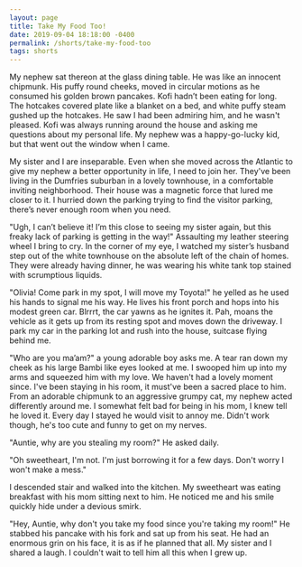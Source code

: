 ```yaml
---
layout: page
title: Take My Food Too!
date: 2019-09-04 18:18:00 -0400
permalink: /shorts/take-my-food-too
tags: shorts
---
```


My nephew sat thereon at the glass dining table. He was like an innocent chipmunk. His puffy round cheeks, moved in circular motions as he consumed his golden brown pancakes. Kofi hadn’t been eating for long. The hotcakes covered plate like a blanket on a bed, and white puffy steam gushed up the hotcakes. He saw I had been admiring him, and he wasn't pleased. Kofi was always running around the house and asking me questions about my personal life. My nephew was a happy-go-lucky kid, but that went out the window when I came.

My sister and I are inseparable. Even when she moved across the Atlantic to give my nephew a better opportunity in life, I need to join her. They've been living in the Dumfries suburban in a lovely townhouse, in a comfortable inviting neighborhood. Their house was a magnetic force that lured me closer to it. I hurried down the parking trying to find the visitor parking, there’s never enough room when you need.

"Ugh, I can’t believe it! I’m this close to seeing my sister again, but this freaky lack of parking is getting in the way!" Assaulting my leather steering wheel I bring to cry. In the corner of my eye, I watched my sister’s husband step out of the white townhouse on the absolute left of the chain of homes. They were already having dinner, he was wearing his white tank top stained with scrumptious liquids.

"Olivia! Come park in my spot, I will move my Toyota!" he yelled as he used his hands to signal me his way. He lives his front porch and hops into his modest green car. Blrrrt, the car yawns as he ignites it. Pah, moans the vehicle as it gets up from its resting spot and moves down the driveway. I park my car in the parking lot and rush into the house, suitcase flying behind me.

"Who are you ma’am?" a young adorable boy asks me. A tear ran down my cheek as his large Bambi like eyes looked at me. I swooped him up into my arms and squeezed him with my love. We haven't had a lovely moment since. I've been staying in his room, it must've been a sacred place to him. From an adorable chipmunk to an aggressive grumpy cat, my nephew acted differently around me. I somewhat felt bad for being in his mom, I knew tell he loved it. Every day I stayed he would visit to annoy me. Didn't work though, he's too cute and funny to get on my nerves.

"Auntie, why are you stealing my room?" He asked daily.

"Oh sweetheart, I'm not. I'm just borrowing it for a few days. Don't worry I won't make a mess."

I descended stair and walked into the kitchen. My sweetheart was eating breakfast with his mom sitting next to him. He noticed me and his smile quickly hide under a devious smirk.

"Hey, Auntie, why don't you take my food since you're taking my room!" He stabbed his pancake with his fork and sat up from his seat. He had an enormous grin on his face, it is as if he planned that all. My sister and I shared a laugh. I couldn't wait to tell him all this when I grew up.

